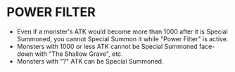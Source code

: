 
# POWER FILTER

*   Even if a monster's ATK would become more than 1000 after it is Special Summoned, you cannot Special Summon it while "Power Filter" is active.
*   Monsters with 1000 or less ATK cannot be Special Summoned face-down with "The Shallow Grave", etc.
*   Monsters with "?" ATK can be Special Summoned.

  